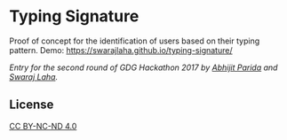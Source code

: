 Typing Signature
================

Proof of concept for the identification of users based on their typing pattern. Demo: https://swarajlaha.github.io/typing-signature/

*Entry for the second round of GDG Hackathon 2017 by [Abhijit Parida](https://github.com/abhijitparida) and [Swaraj Laha](https://github.com/swarajlaha).*

## License

[CC BY-NC-ND 4.0](https://creativecommons.org/licenses/by-nc-nd/4.0/)
